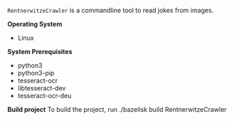 `RentnerwitzeCrawler` is a commandline tool to read jokes from images.

**Operating System**

* Linux

**System Prerequisites**

* python3
* python3-pip
* tesseract-ocr
* libtesseract-dev
* tesseract-ocr-deu

**Build project**
To build the project, run
./bazelisk build RentnerwitzeCrawler
